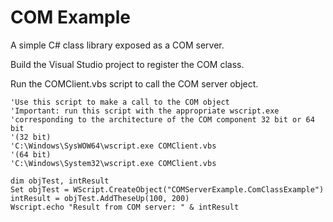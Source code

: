 # COM Example

A simple C# class library exposed as a COM server.

Build the Visual Studio project to register the COM class.

Run the COMClient.vbs script to call the COM server object.

```vbs
'Use this script to make a call to the COM object
'Important: run this script with the appropriate wscript.exe 
'corresponding to the architecture of the COM component 32 bit or 64 bit
'(32 bit)
'C:\Windows\SysWOW64\wscript.exe COMClient.vbs
'(64 bit)
'C:\Windows\System32\wscript.exe COMClient.vbs
 
dim objTest, intResult
Set objTest = WScript.CreateObject("COMServerExample.ComClassExample")
intResult = objTest.AddTheseUp(100, 200)
Wscript.echo "Result from COM server: " & intResult
```
